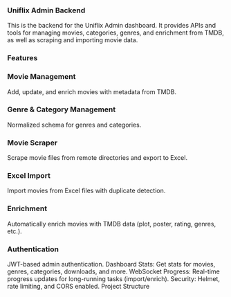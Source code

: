 ### Uniflix Admin Backend
This is the backend for the Uniflix Admin dashboard. It provides APIs and tools for managing movies, categories, genres, and enrichment from TMDB, as well as scraping and importing movie data.

### Features
### Movie Management
Add, update, and enrich movies with metadata from TMDB.

### Genre & Category Management
Normalized schema for genres and categories.

### Movie Scraper
Scrape movie files from remote directories and export to Excel.

### Excel Import
Import movies from Excel files with duplicate detection.

### Enrichment
Automatically enrich movies with TMDB data (plot, poster, rating, genres, etc.).

### Authentication
JWT-based admin authentication.
Dashboard Stats: Get stats for movies, genres, categories, downloads, and more.
WebSocket Progress: Real-time progress updates for long-running tasks (import/enrich).
Security: Helmet, rate limiting, and CORS enabled.
Project Structure
